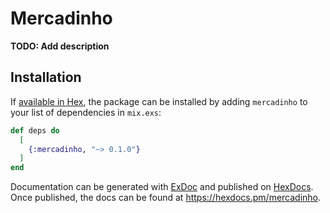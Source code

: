 # Mercadinho

**TODO: Add description**

## Installation

If [available in Hex](https://hex.pm/docs/publish), the package can be installed
by adding `mercadinho` to your list of dependencies in `mix.exs`:

```elixir
def deps do
  [
    {:mercadinho, "~> 0.1.0"}
  ]
end
```

Documentation can be generated with [ExDoc](https://github.com/elixir-lang/ex_doc)
and published on [HexDocs](https://hexdocs.pm). Once published, the docs can
be found at <https://hexdocs.pm/mercadinho>.

